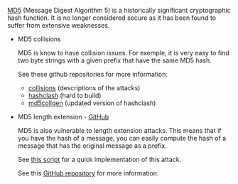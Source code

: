 [MD5](https://en.wikipedia.org/wiki/MD5) (Message Digest Algorithm 5) is a historically significant cryptographic hash function. It is no longer considered secure as it has been found to suffer from extensive weaknesses.


* MD5 collisions

    MD5 is know to have collision issues. For exemple, it is very easy to find two byte strings with a given prefix that have the same MD5 hash.

    See these github repositories for more information:
    - [collisions](https://github.com/corkami/collisions) (descriptions of the attacks)
    - [hashclash](https://github.com/cr-marcstevens/hashclash) (hard to build)
    - [md5collgen](https://github.com/zhijieshi/md5collgen) (updated version of hashclash)

* MD5 length extension - [GitHub](https://github.com/iagox86/hash_extender)

    MD5 is also vulnerable to length extension attacks. This means that if you have the hash of a message, you can easily compute the hash of a message that has the original message as a prefix.

    See [this script](./Tools/md5_length_ext.py) for a quick implementation of this attack.

    See this [GitHub repository](https://github.com/iagox86/hash_extender) for more information.